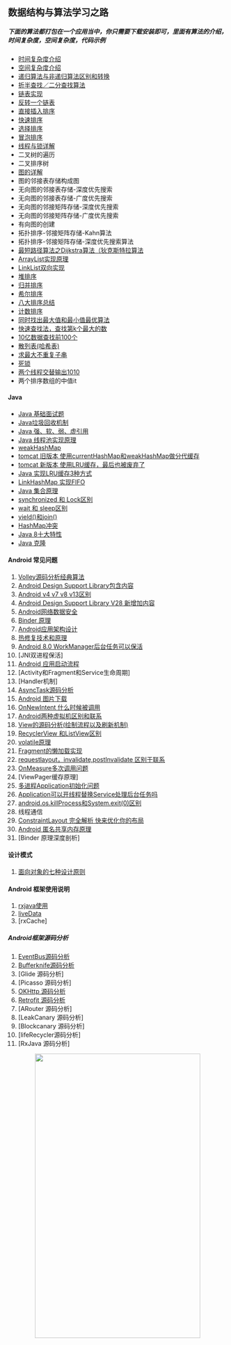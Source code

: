 ## 数据结构与算法学习之路

##### 下面的算法都打包在一个应用当中，你只需要下载安装即可，里面有算法的介绍，时间复杂度，空间复杂度，代码示例

- [时间复杂度介绍](https://github.com/UCodeUStory/DataStructure/blob/master/app/src/main/java/com/wangpos/datastructure/sort/TimeComplexityActivity.java)
- [空间复杂度介绍](https://github.com/UCodeUStory/DataStructure/blob/master/app/src/main/java/com/wangpos/datastructure/sort/SpaceComplexityActivity.java)
- [递归算法与非递归算法区别和转换](https://github.com/UCodeUStory/DataStructure/blob/master/app/src/main/java/com/wangpos/datastructure/sort/RecursionActivity.java)
- [折半查找／二分查找算法](https://github.com/UCodeUStory/DataStructure/blob/master/app/src/main/java/com/wangpos/datastructure/sort/RecursionActivity.java)
- [链表实现](https://github.com/UCodeUStory/DataStructure/blob/master/app/src/main/java/com/wangpos/datastructure/sort/EasyLinkListActivity.java)
- [反转一个链表](https://github.com/UCodeUStory/DataStructure/blob/master/app/src/main/java/com/wangpos/datastructure/sort/EasyLinkListReverseActivity.java)
- [直接插入排序](https://github.com/UCodeUStory/DataStructure/blob/master/app/src/main/java/com/wangpos/datastructure/sort/DirectInsertSortActivity.java)
- [快速排序](https://github.com/UCodeUStory/DataStructure/blob/master/app/src/main/java/com/wangpos/datastructure/sort/QuickSortActivity.java)
- [选择排序](https://github.com/UCodeUStory/DataStructure/blob/master/app/src/main/java/com/wangpos/datastructure/sort/OptionSortActivity.java)
- [冒泡排序](https://github.com/UCodeUStory/DataStructure/blob/master/app/src/main/java/com/wangpos/datastructure/sort/BubbleSortActivity.java)
- [线程与锁详解](https://github.com/UCodeUStory/DataStructure/blob/master/app/src/main/java/com/wangpos/datastructure/java/JavaThreadActivity.java)
- 二叉树的遍历
- 二叉排序树
- [图的详解](https://github.com/UCodeUStory/DataStructure/blob/master/sources/tu.md)
- 图的邻接表存储构成图
- 无向图的邻接表存储-深度优先搜索
- 无向图的邻接表存储-广度优先搜索
- 无向图的邻接矩阵存储-深度优先搜索
- 无向图的邻接矩阵存储-广度优先搜索
- 有向图的创建
- 拓扑排序-邻接矩阵存储-Kahn算法
- 拓扑排序-邻接矩阵存储-深度优先搜索算法
- [最短路径算法之Dijkstra算法（狄克斯特拉算法](https://github.com/UCodeUStory/DataStructure/blob/master/app/src/main/java/com/wangpos/datastructure/graph/DjstaActivity.java)
- [ArrayList实现原理](https://github.com/UCodeUStory/DataStructure/blob/master/app/src/main/java/com/wangpos/datastructure/java/mylist/CJArrayList.java)
- [LinkList双向实现](https://github.com/UCodeUStory/DataStructure/blob/master/app/src/main/java/com/wangpos/datastructure/java/mylist/CJArrayList.java)
- [堆排序](https://github.com/UCodeUStory/DataStructure/blob/master/app/src/main/java/com/wangpos/datastructure/sort/HeapSortActivity.java)
- [归并排序](https://github.com/UCodeUStory/DataStructure/blob/master/app/src/main/java/com/wangpos/datastructure/sort/MergeSortActivity.java)
- [希尔排序](https://github.com/UCodeUStory/DataStructure/blob/master/app/src/main/java/com/wangpos/datastructure/sort/ShellSortActivity.java)
- [八大排序总结](https://github.com/UCodeUStory/DataStructure/blob/master/app/src/main/java/com/wangpos/datastructure/sort/EightSortDescriptionActivity.java)
- [计数排序](https://github.com/UCodeUStory/DataStructure/blob/master/app/src/main/java/com/wangpos/datastructure/sort/CountSortActivity.java)
- [同时找出最大值和最小值最优算法](https://github.com/UCodeUStory/DataStructure/blob/master/app/src/main/java/com/wangpos/datastructure/sort/MaxMinSelectActivity.java)
- [快速查找法，查找第k个最大的数](https://github.com/UCodeUStory/DataStructure/blob/master/app/src/main/java/com/wangpos/datastructure/sort/SelectIndexDataActivity.java)
- [10亿数据查找前100个](https://github.com/UCodeUStory/DataStructure/blob/master/app/src/main/java/com/wangpos/datastructure/sort/MaxDataSelectDataActivity.java)
- [散列表(哈希表)](https://github.com/UCodeUStory/DataStructure/blob/master/hashtable.md)
- [求最大不重复子串](https://github.com/UCodeUStory/DataStructure/blob/master/app/src/main/java/com/wangpos/datastructure/other/MaxSubStringActivity.java)
- [死锁](https://github.com/UCodeUStory/DataStructure/blob/master/app/src/main/java/com/wangpos/datastructure/java/DeadLockDemo.java)
- [两个线程交替输出1010](https://github.com/UCodeUStory/DataStructure/blob/master/app/src/main/java/com/wangpos/datastructure/java/ThreadOneZero.java)
- 两个排序数组的中值it 

#### Java 
- [Java 基础面试题](https://github.com/UCodeUStory/DataStructure/blob/master/sources/javabasic.md)
- [Java垃圾回收机制](https://github.com/UCodeUStory/DataStructure/blob/master/sources/JavaGarbageCollection.md)
- [Java 强、软、弱、虚引用](https://github.com/UCodeUStory/DataStructure/blob/master/sources/reference.md)
- [Java 线程池实现原理](https://github.com/UCodeUStory/DataStructure/blob/master/sources/thread_principle.md)
- [weakHashMap](https://github.com/UCodeUStory/DataStructure/blob/master/sources/weakHashMap.md)
- [tomcat 旧版本  使用currentHashMap和weakHashMap做分代缓存](https://github.com/UCodeUStory/DataStructure/blob/master/sources/tomcat_cache.java)
- [tomcat 新版本 使用LRU缓存，最后也被废弃了](https://github.com/UCodeUStory/DataStructure/blob/master/sources/tomcat_lru_cache.java)
- [Java 实现LRU缓存3种方式 ](https://github.com/UCodeUStory/DataStructure/blob/master/sources/lru.md)
- [LinkHashMap 实现FIFO](https://github.com/UCodeUStory/DataStructure/blob/master/sources/fifo.md)
- [Java 集合原理](http://wiki.jikexueyuan.com/project/java-collection/hashset.html)
- [synchronized 和 Lock区别](https://github.com/UCodeUStory/DataStructure/blob/master/sources/synchronized_lock.md)
- [wait 和 sleep区别](https://github.com/UCodeUStory/DataStructure/blob/master/sources/wait_sleep.md)
- [yield()和join()](https://github.com/UCodeUStory/DataStructure/blob/master/sources/yield_join.md)
- [HashMap冲突](https://github.com/UCodeUStory/DataStructure/blob/master/sources/hash_confict.md)
- [Java 8十大特性](https://github.com/UCodeUStory/DataStructure/blob/master/sources/java8.md)
- [Java 克隆](https://github.com/UCodeUStory/DataStructure/blob/master/sources/javaCopy.md)


#### Android 常见问题
1. [Volley源码分析经典算法](https://github.com/UCodeUStory/DataStructure/blob/master/sources/volley_algorithm.md)
2. [Android Design Support Library包含内容](https://github.com/UCodeUStory/DataStructure/blob/master/sources/adsl.md)
3. [Android v4 v7 v8 v13区别](https://github.com/UCodeUStory/DataStructure/blob/master/sources/v4_v7_v8_v13.md)
4. [Android Design Support Library V28 新增加内容](https://github.com/UCodeUStory/DataStructure/blob/master/sources/design_v28.md)
5. [Android网络数据安全](https://github.com/UCodeUStory/DataStructure/blob/master/sources/netsafe.md)
6. [Binder 原理](https://github.com/UCodeUStory/DataStructure/blob/master/sources/Binder.md)
7. [Android应用架构设计](https://github.com/UCodeUStory/DataStructure/blob/master/sources/frame.md)
8. [热修复技术和原理](https://github.com/UCodeUStory/DataStructure/blob/master/sources/hotfix.md)
9. [Android 8.0 WorkManager后台任务可以保活](https://github.com/UCodeUStory/DataStructure/blob/master/sources/workmanager.md)
10. [JNI双进程保活]
11. [Android 应用启动流程](https://github.com/UCodeUStory/DataStructure/blob/master/sources/app_start_step.md)
12. [Activity和Fragment和Service生命周期]
13. [Handler机制]
14. [AsyncTask源码分析](https://github.com/UCodeUStory/DataStructure/blob/master/sources/asynctask.md)                                                                                                                   
15. [Android 图片下载](https://github.com/UCodeUStory/DataStructure/blob/master/sources/imagedownload.md)
16. [OnNewIntent 什么时候被调用](https://github.com/UCodeUStory/DataStructure/blob/master/sources/activity_onnewIntent.md)
17. [Android两种虚拟机区别和联系](https://github.com/UCodeUStory/DataStructure/blob/master/sources/davik_art.md)
18. [View的源码分析(绘制流程以及刷新机制)](https://github.com/UCodeUStory/DataStructure/blob/master/sources/view_root.md)
19. [RecyclerView 和ListView区别](https://github.com/UCodeUStory/DataStructure/blob/master/sources/recyclerView_listview.md)
20. [volatile原理](https://github.com/UCodeUStory/DataStructure/blob/master/sources/volatile.md)
21. [Fragment的懒加载实现](https://github.com/UCodeUStory/DataStructure/blob/master/sources/fragment_lazy_load.md)
22. [requestlayout，invalidate,postInvalidate 区别于联系](https://github.com/UCodeUStory/DataStructure/blob/master/sources/requestlayout_invalidate_postInvalidate.md)
23. [OnMeasure多次调用问题](https://github.com/UCodeUStory/DataStructure/blob/master/sources/onMeasure.md)
24. [ViewPager缓存原理]
25. [多进程Application初始化问题](https://github.com/UCodeUStory/DataStructure/blob/master/sources/application.md)
26. [Application可以开线程替换Service处理后台任务吗](https://github.com/UCodeUStory/DataStructure/blob/master/sources/application_service.md)
27. [android.os.killProcess和System.exit(0)区别](https://github.com/UCodeUStory/DataStructure/blob/master/sources/killprocess_system_exit.md)
28. 线程通信
29. [ConstraintLayout 完全解析 快来优化你的布局](https://blog.csdn.net/lmj623565791/article/details/78011599?utm_source=tuicool&utm_medium=referral)
30. [Android 匿名共享内存原理](https://www.jianshu.com/p/d9bc9c668ba6)
31. [Binder 原理深度剖析]

#### 设计模式
1. [面向对象的七种设计原则](https://github.com/UCodeUStory/DataStructure/blob/master/sources/seven_design_principles.md)


#### Android 框架使用说明
1. [rxjava使用](https://github.com/UCodeUStory/DataStructure/blob/master/sources/rxjavademo.md)
2. [liveData](https://github.com/UCodeUStory/DataStructure/blob/master/sources/livedata.md)
3. [rxCache]

##### Android框架源码分析
1. [EventBus源码分析](https://github.com/UCodeUStory/DataStructure/blob/master/sources/eventbus.md)
2. [Bufferknife源码分析](https://github.com/UCodeUStory/DataStructure/blob/master/sources/butterknife.md)
3. [Glide 源码分析]
4. [Picasso 源码分析]
5. [OKHttp 源码分析](https://github.com/UCodeUStory/DataStructure/blob/master/sources/okhttp.md)
6. [Retrofit 源码分析](https://github.com/UCodeUStory/DataStructure/blob/master/sources/retrofit.md)
7. [ARouter 源码分析]
8. [LeakCanary 源码分析]
9. [Blockcanary 源码分析]
10. [lifeRecycler源码分析]
11. [RxJava 源码分析]



<div align="center">
<img width="380" height="654" src="https://github.com/UCodeUStory/DataStructure/blob/master/menu.png"/>
</div>
